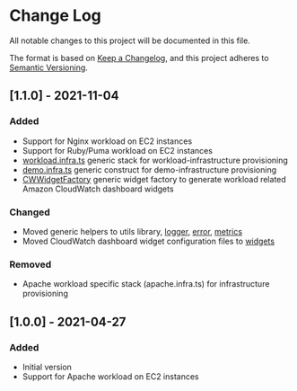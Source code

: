 # Change Log

All notable changes to this project will be documented in this file.

The format is based on [Keep a Changelog](https://keepachangelog.com/en/1.0.0/),
and this project adheres to [Semantic Versioning](https://semver.org/spec/v2.0.0.html).

## [1.1.0] - 2021-11-04

### Added

- Support for Nginx workload on EC2 instances
- Support for Ruby/Puma workload on EC2 instances
- [workload.infra.ts](./source/resources/lib/workload.infra.ts) generic stack for workload-infrastructure provisioning
- [demo.infra.ts](./source/resources/lib/demo.infra.ts) generic construct for demo-infrastructure provisioning
- [CWWidgetFactory](./source/services/dashboardHandler/lib/CWWidgetFactory.ts) generic widget factory to generate workload related Amazon CloudWatch dashboard widgets

### Changed

- Moved generic helpers to utils library, [logger](./source/services/utils/logger), [error](./source/services/utils/error), [metrics](./source/services/utils/metrics)
- Moved CloudWatch dashboard widget configuration files to [widgets](./source/services/dashboardHandler/lib/widgets)

### Removed

- Apache workload specific stack (apache.infra.ts) for infrastructure provisioning

## [1.0.0] - 2021-04-27

### Added

- Initial version
- Support for Apache workload on EC2 instances

